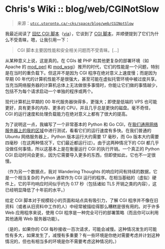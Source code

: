 <!--yml

category: 未分类

日期：2024-05-27 14:36:23

-->

# Chris's Wiki :: blog/web/CGINotSlow

> 来源：[`utcc.utoronto.ca/~cks/space/blog/web/CGINotSlow`](https://utcc.utoronto.ca/~cks/space/blog/web/CGINotSlow)

我最近阅读了 [回忆 CGI 脚本](https://rednafi.com/go/reminiscing_cgi_scripts/)（[via](https://lobste.rs/s/jcm2am/reminiscing_cgi_scripts)），它谈到了 [CGI 脚本](https://en.wikipedia.org/wiki/Common_Gateway_Interface)，并顺便提到了它们为什么不受青睐，嗯，让我引用一下：

> CGI 脚本主要因性能和安全相关问题而不受青睐。[...]

从某种意义上说，这是真的。在 CGIs 被 PHP 和其他更复杂的部署环境（如 Apache 的 [mod_perl](https://perl.apache.org/) 和 [mod_wsgi](https://modwsgi.readthedocs.io/)）推开的时代，它们的性能是一个问题，特别是在当时的重负载下。但这并不是因为 CGI 程序在绝对意义上速度慢；而是因为早期 00 年代的计算机性能不是很强大，甚至可能在虚拟托管环境中被过度共享。当充当网络服务器的计算机总体上无法做很多事情时，你能让它们做的事情越少，包括不为每个请求启动一个单独的程序或两个。

现代计算机比早期的 00 年代服务器快得多，更强大；即使是低端的 VPS 也可能更好，具有更多的内存、更多的 CPU，并且几乎总是更快的磁盘。毫不奇怪，CGI 的运行速度和处理负载能力在绝对意义上都有了很大的提高。

为了说明这一点，我编写了一个非常基本的 Python 和 Go CGI，在[我们通用网络服务器上的我的区域](https://www.cs.toronto.edu/~cks/)中进行测试，看看它们的运行速度有多快。在我们普通的 Ubuntu 网络服务器上，Python 版本运行大约需要 17 毫秒，而 Go 版本大约需要四毫秒（在这两种情况下，它们最近都运行过）。由于这两种情况下的 CGI 都几乎没做任何事情，所以这基本上是在衡量运行 CGI 的执行开销。一个真正的 Python CGI 启动时间会更长，因为它需要导入更多的东西，但即使如此，它也不一定很慢。

（作为另一个数据点，我对 Wandering Thoughts 的响应时间有持续的数据，它是一个相当复杂的 Python 通常作为 CGI 运行的程序。在相当基础的（虚拟）硬件上，它的平均响应时间似乎约为 0.17 秒（包括诸如 TLS 开销之类的内容），这已经明显降低了十年前的水平。）

给定 CGI 脚本对于规模较小的页面和站点具有吸引力，了解 CGI 程序并不像在旧资料（或者从旧资料中工作的人）中经常被描绘得那么糟糕是很有用的。对于许多 Web 应用程序来说，使用 CGI 程序是一种完全可行的部署策略（而且你可以利用其他通用 Web 服务器功能）。

（是的，如果你的 CGI 每秒接收一百次请求，可能会减慢。这种情况发生的可能性有多大，如果发生了，减慢有多重要？有一些环境是你绝对需要考虑并计划这种情况的，但也有相当多的环境是你不需要考虑这种情况的。）
